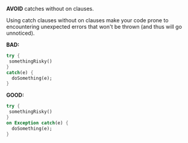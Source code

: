 
**AVOID** catches without on clauses.

Using catch clauses without on clauses make your code prone to encountering
unexpected errors that won't be thrown (and thus will go unnoticed).

**BAD:**
```dart
try {
 somethingRisky()
}
catch(e) {
  doSomething(e);
}
```

**GOOD:**
```dart
try {
 somethingRisky()
}
on Exception catch(e) {
  doSomething(e);
}
```

